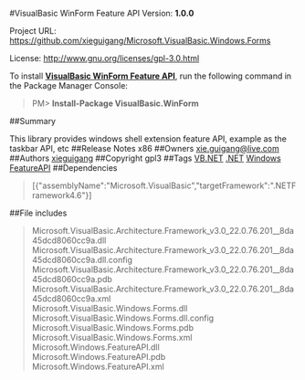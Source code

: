 #VisualBasic WinForm Feature API
Version: **1.0.0**

Project URL: https://github.com/xieguigang/Microsoft.VisualBasic.Windows.Forms

License: http://www.gnu.org/licenses/gpl-3.0.html

To install **[VisualBasic WinForm Feature API](https://www.nuget.org/packages/VisualBasic.WinForm/)**, run the following command in the Package Manager Console:
> PM>  **Install-Package VisualBasic.WinForm**


##Summary


This library provides windows shell extension feature API, example as the taskbar API, etc
##Release Notes
x86
##Owners
xie.guigang@live.com
##Authors
[xieguigang](https://www.nuget.org/profiles/xieguigang)
##Copyright
gpl3
##Tags
[VB.NET](https://www.nuget.org/packages?q=Tags%3A"VB.NET") [.NET](https://www.nuget.org/packages?q=Tags%3A".NET") [Windows](https://www.nuget.org/packages?q=Tags%3A"Windows") [FeatureAPI](https://www.nuget.org/packages?q=Tags%3A"FeatureAPI")
##Dependencies
>[{"assemblyName":"Microsoft.VisualBasic","targetFramework":".NETFramework4.6"}]


##File includes
> Microsoft.VisualBasic.Architecture.Framework_v3.0_22.0.76.201__8da45dcd8060cc9a.dll<br />
> Microsoft.VisualBasic.Architecture.Framework_v3.0_22.0.76.201__8da45dcd8060cc9a.dll.config<br />
> Microsoft.VisualBasic.Architecture.Framework_v3.0_22.0.76.201__8da45dcd8060cc9a.pdb<br />
> Microsoft.VisualBasic.Architecture.Framework_v3.0_22.0.76.201__8da45dcd8060cc9a.xml<br />
> Microsoft.VisualBasic.Windows.Forms.dll<br />
> Microsoft.VisualBasic.Windows.Forms.dll.config<br />
> Microsoft.VisualBasic.Windows.Forms.pdb<br />
> Microsoft.VisualBasic.Windows.Forms.xml<br />
> Microsoft.Windows.FeatureAPI.dll<br />
> Microsoft.Windows.FeatureAPI.pdb<br />
> Microsoft.Windows.FeatureAPI.xml<br />
